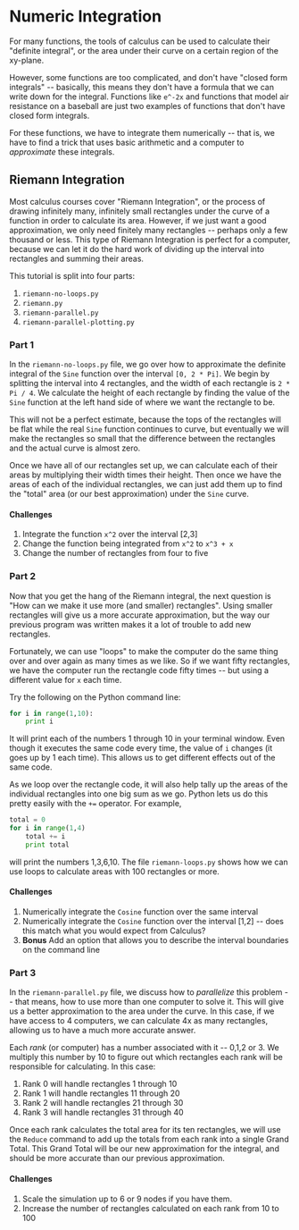 Numeric Integration
===================

For many functions, the tools of calculus can be used to calculate their "definite integral", or the area under their curve on a certain region of the xy-plane.

However, some functions are too complicated, and don't have "closed form integrals" -- basically, this means they don't have a formula that we can write down for the integral. Functions like `e^-2x` and functions that model air resistance on a baseball are just two examples of functions that don't have closed form integrals.

For these functions, we have to integrate them numerically -- that is, we have to find a trick that uses basic arithmetic and a computer to _approximate_ these integrals.

## Riemann Integration

Most calculus courses cover "Riemann Integration", or the process of drawing infinitely many, infinitely small rectangles under the curve of a function in order to calculate its area. However, if we just want a good approximation, we only need finitely many rectangles -- perhaps only a few thousand or less. This type of Riemann Integration is perfect for a computer, because we can let it do the hard work of dividing up the interval into rectangles and summing their areas.

This tutorial is split into four parts:

1. `riemann-no-loops.py`
1. `riemann.py`
1. `riemann-parallel.py`
1. `riemann-parallel-plotting.py`

### Part 1

In the `riemann-no-loops.py` file, we go over how to approximate the definite integral of the `Sine` function over the interval `[0, 2 * Pi]`. We begin by splitting the interval into 4 rectangles, and the width of each rectangle is `2 * Pi / 4`. We calculate the height of each rectangle by finding the value of the `Sine` function at the left hand side of where we want the rectangle to be.

This will not be a perfect estimate, because the tops of the rectangles will be flat while the real `Sine` function continues to curve, but eventually we will make the rectangles so small that the difference between the rectangles and the actual curve is almost zero.

Once we have all of our rectangles set up, we can calculate each of their areas by multiplying their width times their height. Then once we have the areas of each of the individual rectangles, we can just add them up to find the "total" area (or our best approximation) under the `Sine` curve.

#### Challenges

1. Integrate the function `x^2` over the interval [2,3]
1. Change the function being integrated from `x^2` to `x^3 + x`
1. Change the number of rectangles from four to five

### Part 2

Now that you get the hang of the Riemann integral, the next question is "How can we make it use more (and smaller) rectangles". Using smaller rectangles will give us a more accurate approximation, but the way our previous program was written makes it a lot of trouble to add new rectangles.

Fortunately, we can use "loops" to make the computer do the same thing over and over again as many times as we like. So if we want fifty rectangles, we have the computer run the rectangle code fifty times -- but using a different value for `x` each time.

Try the following on the Python command line:

```python
for i in range(1,10):
    print i
```

It will print each of the numbers 1 through 10 in your terminal window. Even though it executes the same code every time, the value of `i` changes (it goes up by 1 each time). This allows us to get different effects out of the same code.

As we loop over the rectangle code, it will also help tally up the areas of the individual rectangles into one big sum as we go. Python lets us do this pretty easily with the `+=` operator. For example,

```python
total = 0
for i in range(1,4)
    total += i
    print total
```

will print the numbers 1,3,6,10. The file `riemann-loops.py` shows how we can use loops to calculate areas with 100 rectangles or more.

#### Challenges

1. Numerically integrate the `Cosine` function over the same interval
1. Numerically integrate the `Cosine` function over the interval [1,2] -- does this match what you would expect from Calculus?
1. __Bonus__ Add an option that allows you to describe the interval boundaries on the command line

### Part 3

In the `riemann-parallel.py` file, we discuss how to _parallelize_ this problem -- that means, how to use more than one computer to solve it. This will give us a better approximation to the area under the curve. In this case, if we have access to 4 computers, we can calculate 4x as many rectangles, allowing us to have a much more accurate answer.

Each _rank_ (or computer) has a number associated with it -- 0,1,2 or 3. We multiply this number by 10 to figure out which rectangles each rank will be responsible for calculating. In this case:

1. Rank 0 will handle rectangles 1 through 10
1. Rank 1 will handle rectangles 11 through 20
1. Rank 2 will handle rectangles 21 through 30
1. Rank 3 will handle rectangles 31 through 40

Once each rank calculates the total area for its ten rectangles, we will use the `Reduce` command to add up the totals from each rank into a single Grand Total. This Grand Total will be our new approximation for the integral, and should be more accurate than our previous approximation.

#### Challenges

1. Scale the simulation up to 6 or 9 nodes if you have them.
2. Increase the number of rectangles calculated on each rank from 10 to 100
